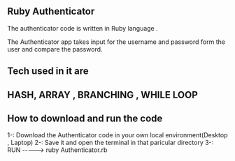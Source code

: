 Ruby Authenticator 
------------------------------------
The authenticator code is written in Ruby language .

The Authenticator app  takes input for the username and password form the user and compare the password.

Tech used in it are
---------------------------

HASH, ARRAY , BRANCHING , WHILE LOOP
-------------------------------------

How to download and run the code
---------------------------------
1-: Download the Authenticator code in your own local environment(Desktop , Laptop)
2-: Save it and open the terminal in that paricular directory
3-: RUN 
    -----> ruby Authenticator.rb

